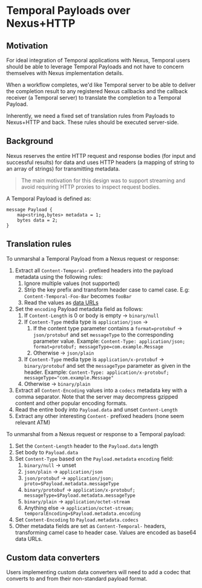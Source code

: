 # Temporal Payloads over Nexus+HTTP

## Motivation

For ideal integration of Temporal applications with Nexus, Temporal users should be able to leverage Temporal Payloads
and not have to concern themselves with Nexus implementation details.

When a workflow completes, we'd like Temporal server to be able to deliver the completion result to any registered Nexus
callbacks and the callback receiver (a Temporal server) to translate the completion to a Temporal Payload.

Inherently, we need a fixed set of translation rules from Payloads to Nexus+HTTP and back. These rules should be
executed server-side.

## Background

Nexus reserves the entire HTTP request and response bodies (for input and successful results) for data and uses HTTP
headers (a mapping of string to an array of strings) for transmitting metadata.

> The main motivation for this design was to support streaming and avoid requiring HTTP proxies to inspect request
> bodies.

A Temporal Payload is defined as:

```proto3
message Payload {
    map<string,bytes> metadata = 1;
    bytes data = 2;
}
```

## Translation rules

To unmarshal a Temporal Payload from a Nexus request or response:

1. Extract all `Content-Temporal-` prefixed headers into the payload metadata using the following rules:
   1. Ignore multiple values (not supported)
   2. Strip the key prefix and transform header case to camel case. E.g: `Content-Temporal-Foo-Bar` becomes `fooBar`
   3. Read the values as [data URLs](https://developer.mozilla.org/en-US/docs/Web/HTTP/Basics_of_HTTP/Data_URLs)
2. Set the `encoding` Payload metadata field as follows:
   1. If `Content-Length` is 0 or body is empty → `binary/null`
   2. If `Content-Type` media type is `application/json` →
      1. If the content type parameter contains a `format=protobuf` → `json/protobuf` and set `messageType` to the corresponding parameter value.
         Example: `Content-Type: application/json; format=protobuf; messageType=com.example.Message`
      2. Otherwise → `json/plain`
   3. If `Content-Type` media type is `application/x-protobuf` → `binary/protobuf` and set the `messageType` parameter as given in the header.
      Example: `Content-Type: application/x-protobuf; messageType="com.example.Message"`
   4. Otherwise → `binary/plain`
3. Extract all `Content-Encoding` values into a `codecs` metadata key with a comma separator. Note that the server may
   decompress gzipped content and other popular encoding formats.
4. Read the entire body into `Payload.data` and unset `Content-Length`
5. Extract any other interesting `Content-` prefixed headers (none seem relevant ATM)

To unmarshal from a Nexus request or response to a Temporal payload:

1. Set the `Content-Length` header to the `Payload.data` length
2. Set body to `Payload.data`
3. Set `Content-Type` based on the `Payload.metadata` `encoding` field:
   1. `binary/null` → unset
   2. `json/plain` → `application/json`
   3. `json/protobuf` → `application/json; proto=$Payload.metadata.messageType`
   4. `binary/protobuf` → `application/x-protobuf; messageType=$Payload.metadata.messageType`
   5. `binary/plain` → `application/octet-stream`
   6. Anything else → `application/octet-stream; temporalEncoding=$Payload.metadata.encoding`
4. Set `Content-Encoding` to `Payload.metadata.codecs`
5. Other metadata fields are set as `Content-Temporal-` headers, transforming camel case to header case. Values are encoded as base64 data URLs.

## Custom data converters

Users implementing custom data converters will need to add a codec that converts to and from their non-standard payload format.
